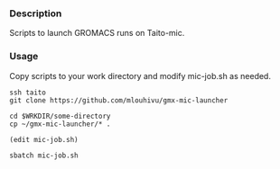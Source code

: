 ### Description

Scripts to launch GROMACS runs on Taito-mic.

### Usage

Copy scripts to your work directory and modify mic-job.sh as needed.

```
ssh taito
git clone https://github.com/mlouhivu/gmx-mic-launcher

cd $WRKDIR/some-directory
cp ~/gmx-mic-launcher/* .

(edit mic-job.sh)

sbatch mic-job.sh
```

